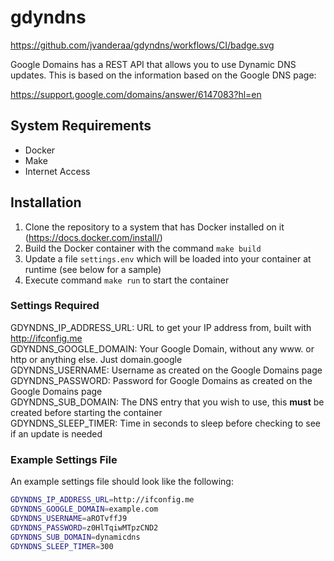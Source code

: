 # gdyndns

https://github.com/jvanderaa/gdyndns/workflows/CI/badge.svg

Google Domains has a REST API that allows you to use Dynamic DNS updates. This is based on the
information based on the Google DNS page:  

https://support.google.com/domains/answer/6147083?hl=en  

## System Requirements

- Docker
- Make
- Internet Access

## Installation

1) Clone the repository to a system that has Docker installed on it (https://docs.docker.com/install/)
2) Build the Docker container with the command `make build`
3) Update a file `settings.env` which will be loaded into your container at runtime (see below for a sample)
4) Execute command `make run` to start the container

### Settings Required

GDYNDNS_IP_ADDRESS_URL: URL to get your IP address from, built with http://ifconfig.me  
GDYNDNS_GOOGLE_DOMAIN: Your Google Domain, without any www. or http or anything else. Just domain.google  
GDYNDNS_USERNAME: Username as created on the Google Domains page  
GDYNDNS_PASSWORD: Password for Google Domains as created on the Google Domains page  
GDYNDNS_SUB_DOMAIN: The DNS entry that you wish to use, this **must** be created before starting the container  
GDYNDNS_SLEEP_TIMER: Time in seconds to sleep before checking to see if an update is needed  

### Example Settings File

An example settings file should look like the following:

```bash
GDYNDNS_IP_ADDRESS_URL=http://ifconfig.me
GDYNDNS_GOOGLE_DOMAIN=example.com
GDYNDNS_USERNAME=aROTvffJ9
GDYNDNS_PASSWORD=z0HlTqiwMTpzCND2
GDYNDNS_SUB_DOMAIN=dynamicdns
GDYNDNS_SLEEP_TIMER=300
```
